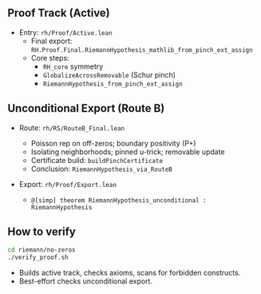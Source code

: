 ## Proof Track (Active)

- Entry: `rh/Proof/Active.lean`
  - Final export: `RH.Proof.Final.RiemannHypothesis_mathlib_from_pinch_ext_assign`
  - Core steps:
    - `RH_core` symmetry
    - `GlobalizeAcrossRemovable` (Schur pinch)
    - `RiemannHypothesis_from_pinch_ext_assign`

## Unconditional Export (Route B)

- Route: `rh/RS/RouteB_Final.lean`
  - Poisson rep on off-zeros; boundary positivity (P+)
  - Isolating neighborhoods; pinned u-trick; removable update
  - Certificate build: `buildPinchCertificate`
  - Conclusion: `RiemannHypothesis_via_RouteB`

- Export: `rh/Proof/Export.lean`
  - `@[simp] theorem RiemannHypothesis_unconditional : RiemannHypothesis`

## How to verify

```bash
cd riemann/no-zeros
./verify_proof.sh
```

- Builds active track, checks axioms, scans for forbidden constructs.
- Best-effort checks unconditional export.


